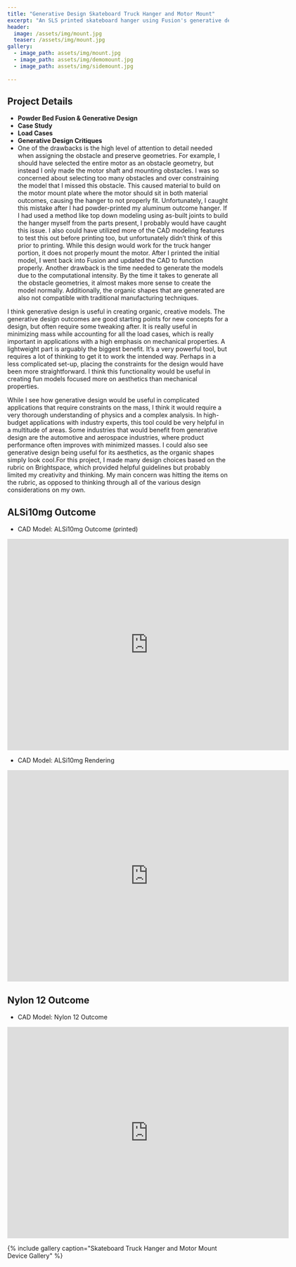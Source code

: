 ```yaml
---
title: "Generative Design Skateboard Truck Hanger and Motor Mount"
excerpt: "An SLS printed skateboard hanger using Fusion's generative design feature"
header:
  image: /assets/img/mount.jpg
  teaser: /assets/img/mount.jpg
gallery:
  - image_path: assets/img/mount.jpg
  - image_path: assets/img/demomount.jpg
  - image_path: assets/img/sidemount.jpg
   
---
```


## Project Details

* **Powder Bed Fusion & Generative Design** 
* **Case Study**
* **Load Cases** 
* **Generative Design Critiques** 
* One of the drawbacks is the high level of attention to detail needed when assigning the obstacle and preserve geometries. For example, I should have selected the entire motor as an obstacle geometry, but instead I only made the motor shaft and mounting obstacles. I was so concerned about selecting too many obstacles and over constraining the model that I missed this obstacle. This caused material to build on the motor mount plate where the motor should sit in both material outcomes, causing the hanger to not properly fit. Unfortunately, I caught this mistake after I had powder-printed my aluminum outcome hanger. If I had used a method like top down modeling using as-built joints to build the hanger myself from the parts present, I probably would have caught this issue. I also could have utilized more of the CAD modeling features to test this out before printing too, but unfortunately didn’t think of this prior to printing. While this design would work for the truck hanger portion, it does not properly mount the motor. After I printed the initial model, I went back into Fusion and updated the CAD to function properly.
Another drawback is the time needed to generate the models due to the computational intensity. By the time it takes to generate all the obstacle geometries, it almost makes more sense to create the model normally. Additionally, the organic shapes that are generated are also not compatible with traditional manufacturing techniques.

I think generative design is useful in creating organic, creative models. The generative design outcomes are good starting points for new concepts for a design, but often require some tweaking after. It is really useful in minimizing mass while accounting for all the load cases, which is really important in applications with a high emphasis on mechanical properties. A lightweight part is arguably the biggest benefit. It’s a very powerful tool, but requires a lot of thinking to get it to work the intended way. Perhaps in a less complicated set-up, placing the constraints for the design would have been more straightforward. I think this functionality would be useful in creating fun models focused more on aesthetics than mechanical properties. 

While I see how generative design would be useful in complicated applications that require constraints on the mass, I think it would require a very thorough understanding of physics and a complex analysis. In high-budget applications with industry experts, this tool could be very helpful in a multitude of areas. Some industries that would benefit from generative design are the automotive and aerospace industries, where product performance often improves with minimized masses. I could also see generative design being useful for its aesthetics, as the organic shapes simply look cool.For this project, I made many design choices based on the rubric on Brightspace, which provided helpful guidelines but probably limited my creativity and thinking. My main concern was hitting the items on the rubric, as opposed to thinking through all of the various design considerations on my own.



## ALSi10mg Outcome
* CAD Model: ALSi10mg Outcome (printed)
<iframe src="https://vanderbilt643.autodesk360.com/shares/public/SH286ddQT78850c0d8a48cf4791ffd4f3b47?mode=embed" width="640" height="480" allowfullscreen="true" webkitallowfullscreen="true" mozallowfullscreen="true"  frameborder="0"></iframe>

* CAD Model: ALSi10mg Rendering
<iframe src="https://vanderbilt643.autodesk360.com/shares/public/SH286ddQT78850c0d8a4e9b4633c24622f65?mode=embed" width="640" height="480" allowfullscreen="true" webkitallowfullscreen="true" mozallowfullscreen="true"  frameborder="0"></iframe>

## Nylon 12 Outcome
* CAD Model: Nylon 12 Outcome 
<iframe src="https://vanderbilt643.autodesk360.com/shares/public/SH286ddQT78850c0d8a48612843b4eeba2c2?mode=embed" width="640" height="480" allowfullscreen="true" webkitallowfullscreen="true" mozallowfullscreen="true"  frameborder="0"></iframe>


{% include gallery caption="Skateboard Truck Hanger and Motor Mount Device Gallery" %}
